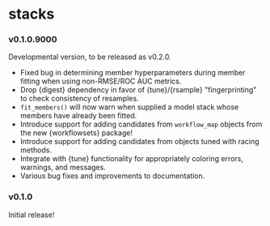 # stacks

### v0.1.0.9000

Developmental version, to be released as v0.2.0.

* Fixed bug in determining member hyperparameters during member
  fitting when using non-RMSE/ROC AUC metrics.
* Drop {digest} dependency in favor of {tune}/{rsample} "fingerprinting"
  to check consistency of resamples.
* `fit_members()` will now warn when supplied a model stack whose
  members have already been fitted.
* Introduce support for adding candidates from `workflow_map` objects
  from the new {workflowsets} package!
* Introduce support for adding candidates from objects tuned with
  racing methods.
* Integrate with {tune} functionality for appropriately coloring errors, 
  warnings, and messages.
* Various bug fixes and improvements to documentation.

### v0.1.0

Initial release!
